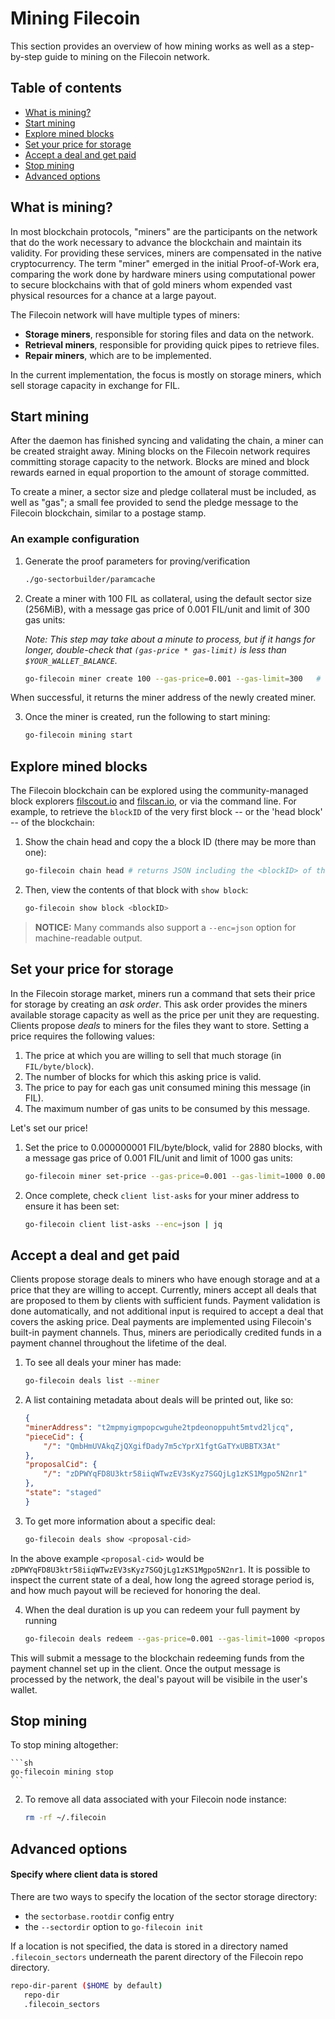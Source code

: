 # Mining Filecoin

This section provides an overview of how mining works as well as a step-by-step guide to mining on the Filecoin network.

## Table of contents

* [What is mining?](#what-is-mining)
* [Start mining](#start-mining)
* [Explore mined blocks](#explore-mined-blocks)
* [Set your price for storage](#set-your-price-for-storage)
* [Accept a deal and get paid](#accept-a-deal-and-get-paid)
* [Stop mining](#stop-mining)
* [Advanced options](#advanced-options)

## <div id="what-is-mining" />What is mining?

In most blockchain protocols, "miners" are the participants on the network that do the work necessary to advance the blockchain and maintain its validity. For providing these services, miners are compensated in the native cryptocurrency. The term "miner" emerged in the initial Proof-of-Work era, comparing the work done by hardware miners using computational power to secure blockchains with that of gold miners whom expended vast physical resources for a chance at a large payout. 

<!--
One key difference between Proof-of-Work systems (such as Bitcoin) and Filecoin is that Filecoin is designed to generate a native token as. More specifically, in the case of Filecoin, miners secure the network by computing proofs of storage and the overall purpose of the network is for miners to provide storage to other users. Contrast this to Bitcoin, in which miners secure the network by computing wasteful proofs of work, while the overall purposes of the network are transactions and store-of-value.-->

The Filecoin network will have multiple types of miners:
* **Storage miners**, responsible for storing files and data on the network.
* **Retrieval miners**, responsible for providing quick pipes to retrieve files.
* **Repair miners**, which are to be implemented.

In the current implementation, the focus is mostly on storage miners, which sell storage capacity in exchange for FIL.

## Start mining

After the daemon has finished syncing and validating the chain, a miner can be created straight away. Mining blocks on the Filecoin network requires committing storage capacity to the network. Blocks are mined and block rewards earned in equal proportion to the amount of storage committed.

To create a miner, a sector size and pledge collateral must be included, as well as "gas"; a small fee provided to send the pledge message to the Filecoin blockchain, similar to a postage stamp.

### An example configuration

1. Generate the proof parameters for proving/verification

   ```sh
   ./go-sectorbuilder/paramcache
   ```

2. Create a miner with 100 FIL as collateral, using the default sector size (256MiB), with a message gas price of 0.001 FIL/unit and limit of 300 gas units:

    *Note: This step may take about a minute to process, but if it hangs for longer, double-check that `(gas-price * gas-limit)` is less than `$YOUR_WALLET_BALANCE`.*

    ```sh
    go-filecoin miner create 100 --gas-price=0.001 --gas-limit=300   # this may take a minute
    ```
When successful, it returns the miner address of the newly created miner.

3. Once the miner is created, run the following to start mining:

    ```sh
    go-filecoin mining start
    ```

## Explore mined blocks

The Filecoin blockchain can be explored using the community-managed block explorers [filscout.io](https://filscout.io) and [filscan.io](filscan.io), or via the command line.  For example, to retrieve the `blockID` of the very first block -- or the 'head block' -- of the blockchain:

1. Show the chain head and copy the a block ID (there may be more than one):
    ```sh    
    go-filecoin chain head # returns JSON including the <blockID> of the chain head
    ```
1. Then, view the contents of that block with `show block`:
    ```sh    
    go-filecoin show block <blockID>
    ```

  > **NOTICE:** Many commands also support a `--enc=json` option for machine-readable output.

## Set your price for storage

In the Filecoin storage market, miners run a command that sets their price for storage by creating an *ask order*. This ask order provides the miners available storage capacity as well as the price per unit they are requesting. Clients propose *deals* to miners for the files they want to store. Setting a price requires the following values:

1. The price at which you are willing to sell that much storage (in `FIL/byte/block`).
2. The number of blocks for which this asking price is valid.
3. The price to pay for each gas unit consumed mining this message (in FIL).
4. The maximum number of gas units to be consumed by this message.

Let's set our price!

1. Set the price to 0.000000001 FIL/byte/block, valid for 2880 blocks, with a message gas price of 0.001 FIL/unit and limit of 1000 gas units:
    ```sh
    go-filecoin miner set-price --gas-price=0.001 --gas-limit=1000 0.000000001 2880
    ```
2. Once complete, check `client list-asks` for your miner address to ensure it has been set:
    ```sh
    go-filecoin client list-asks --enc=json | jq
    ```

## Accept a deal and get paid

Clients propose storage deals to miners who have enough storage and at a price that they are willing to accept.  Currently, miners accept all deals that are proposed to them by clients with sufficient funds. Payment validation is done automatically, and not additional input is required to accept a deal that covers the asking price.  Deal payments are implemented using Filecoin's built-in payment channels. Thus, miners are periodically credited funds in a payment channel throughout the lifetime of the deal.

1. To see all deals your miner has made:
	```sh
	go-filecoin deals list --miner
	```
2. A list containing metadata about deals will be printed out, like so:
	```json
	{
	"minerAddress": "t2mpmyigmpopcwguhe2tpdeonoppuht5mtvd2ljcq",
	"pieceCid": {
		"/": "QmbHmUVAkqZjQXgifDady7m5cYprX1fgtGaTYxUBBTX3At"
	},
	"proposalCid": {
		"/": "zDPWYqFD8U3ktr58iiqWTwzEV3sKyz7SGQjLg1zKS1Mgpo5N2nr1"
	},
	"state": "staged"
	}
	```

3. To get more information about a specific deal:
	```sh
	go-filecoin deals show <proposal-cid>
	```  
	
In the above example `<proposal-cid>` would be `zDPWYqFD8U3ktr58iiqWTwzEV3sKyz7SGQjLg1zKS1Mgpo5N2nr1`. It is possible to inspect the current state of a deal, how long the agreed storage period is, and how much payout will be recieved for honoring the deal.

4. When the deal duration is up you can redeem your full payment by running
	```sh
	go-filecoin deals redeem --gas-price=0.001 --gas-limit=1000 <proposal-cid>
	```
	
This will submit a message to the blockchain redeeming funds from the payment channel set up in the client.  Once the output message is processed by the network, the deal's payout will be visibile in the user's wallet.

## Stop mining

To stop mining altogether:

	```sh
	go-filecoin mining stop
	```

2. To remove all data associated with your Filecoin node instance:

	```sh
	rm -rf ~/.filecoin
	```

## Advanced options

#### Specify where client data is stored
There are two ways to specify the location of the sector storage directory:
* the `sectorbase.rootdir` config entry
* the `--sectordir` option to `go-filecoin init`

If a location is not specified, the data is stored in a directory named `.filecoin_sectors` underneath the parent directory of the Filecoin repo directory.

```sh
repo-dir-parent ($HOME by default)
   repo-dir
   .filecoin_sectors
```
